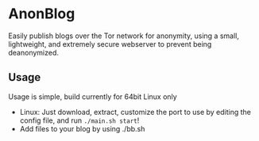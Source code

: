 # AnonBlog
Easily publish blogs over the Tor network for anonymity, using a small, lightweight, and extremely secure webserver to prevent being deanonymized.

## Usage

Usage is simple, build currently for 64bit Linux only

 - Linux: Just download, extract, customize the port to use by editing the config file, and run `./main.sh start`!
 - Add files to your blog by using ./bb.sh
